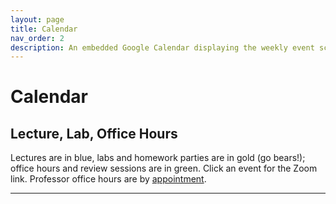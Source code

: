```yaml
---
layout: page
title: Calendar
nav_order: 2
description: An embedded Google Calendar displaying the weekly event schedule.
---
```


# Calendar

## Lecture, Lab, Office Hours

Lectures are in blue, labs and homework parties are in gold (go bears!); office hours and review sessions are in green. Click an event for the Zoom link. Professor office hours are by [appointment](https://mi-suk.youcanbook.me/).

<hr>
<!--
<iframe src="https://calendar.google.com/calendar/embed?height=600&wkst=1&bgcolor=%23ffffff&ctz=America%2FLos_Angeles&title=PH142%20Summer%202022&showPrint=0&showTz=0&mode=WEEK&src=Y18xZGlua2E4bTNodTRyOXQ3YzExOTRzMHNmOEBncm91cC5jYWxlbmRhci5nb29nbGUuY29t&src=Y19rbzV2czRhOXVvM21yYjExazZqbG5udm1tZ0Bncm91cC5jYWxlbmRhci5nb29nbGUuY29t&src=ZW4udXNhI2hvbGlkYXlAZ3JvdXAudi5jYWxlbmRhci5nb29nbGUuY29t&src=Y19zZzJsOXJydHJiYmppMXRxMW5yOXE3NjhqOEBncm91cC5jYWxlbmRhci5nb29nbGUuY29t&color=%23F4511E&color=%23F6BF26&color=%230B8043&color=%23C0CA33" style="border-width:0" width="100%" height="600px" frameborder="0" scrolling="no"></iframe>
-->

